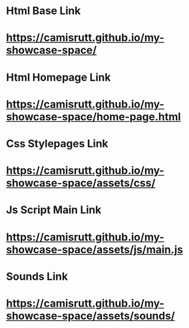
Html Base Link
==============
https://camisrutt.github.io/my-showcase-space/
==============

Html Homepage Link
================
https://camisrutt.github.io/my-showcase-space/home-page.html
================

Css Stylepages Link
==================
https://camisrutt.github.io/my-showcase-space/assets/css/
==================

Js Script Main Link
====================
https://camisrutt.github.io/my-showcase-space/assets/js/main.js
====================

Sounds Link
======================
https://camisrutt.github.io/my-showcase-space/assets/sounds/
======================